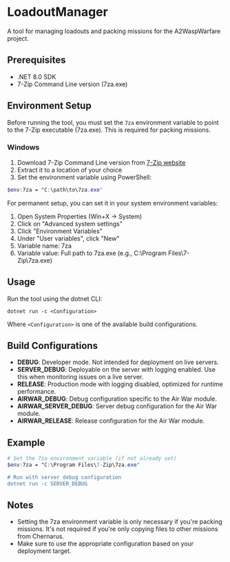 # LoadoutManager

A tool for managing loadouts and packing missions for the A2WaspWarfare project.

## Prerequisites

- .NET 8.0 SDK
- 7-Zip Command Line version (7za.exe)

## Environment Setup

Before running the tool, you must set the `7za` environment variable to point to the 7-Zip executable (7za.exe). This is required for packing missions.

### Windows

1. Download 7-Zip Command Line version from [7-Zip website](https://www.7-zip.org/download.html)
2. Extract it to a location of your choice
3. Set the environment variable using PowerShell:

```powershell
$env:7za = "C:\path\to\7za.exe"
```

For permanent setup, you can set it in your system environment variables:
1. Open System Properties (Win+X → System)
2. Click on "Advanced system settings"
3. Click "Environment Variables"
4. Under "User variables", click "New"
5. Variable name: 7za
6. Variable value: Full path to 7za.exe (e.g., C:\Program Files\7-Zip\7za.exe)

## Usage

Run the tool using the dotnet CLI:

```
dotnet run -c <Configuration>
```

Where `<Configuration>` is one of the available build configurations.

## Build Configurations

- **DEBUG**: Developer mode. Not intended for deployment on live servers.
- **SERVER_DEBUG**: Deployable on the server with logging enabled. Use this when monitoring issues on a live server.
- **RELEASE**: Production mode with logging disabled, optimized for runtime performance.
- **AIRWAR_DEBUG**: Debug configuration specific to the Air War module.
- **AIRWAR_SERVER_DEBUG**: Server debug configuration for the Air War module.
- **AIRWAR_RELEASE**: Release configuration for the Air War module.

## Example

```powershell
# Set the 7za environment variable (if not already set)
$env:7za = "C:\Program Files\7-Zip\7za.exe"

# Run with server debug configuration
dotnet run -c SERVER_DEBUG
```

## Notes

- Setting the 7za environment variable is only necessary if you're packing missions. It's not required if you're only copying files to other missions from Chernarus.
- Make sure to use the appropriate configuration based on your deployment target.
